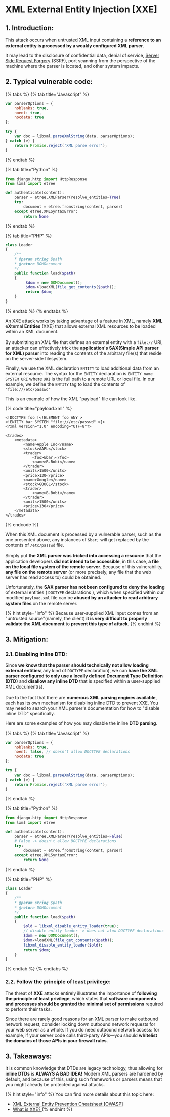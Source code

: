 # XML External Entity Injection \[XXE]

## 1. Introduction:

This attack occurs when untrusted XML input containing a **reference to an external entity is processed by a weakly configured XML parser**.

It may lead to the disclosure of confidential data, denial of service, [Server Side Request Forgery](https://owasp.org/www-community/attacks/Server\_Side\_Request\_Forgery) (SSRF), port scanning from the perspective of the machine where the parser is located, and other system impacts.&#x20;

## 2. Typical vulnerable code:&#x20;

{% tabs %}
{% tab title="Javascript" %}
```javascript
var parserOptions = {
    noblanks: true,
    noent: true,
    nocdata: true
};

try {
    var doc = libxml.parseXmlString(data, parserOptions);
} catch (e) {
    return Promise.reject('XML parse error');
}
```
{% endtab %}

{% tab title="Python" %}
```python
from django.http import HttpResponse
from lxml import etree

def authenticate(content):
    parser = etree.XMLParser(resolve_entities=True)
    try:
        document = etree.fromstring(content, parser)
    except etree.XMLSyntaxError:
        return None
```
{% endtab %}

{% tab title="PHP" %}
```php
class Loader
{
    /**
    * @param string $path
    * @return DOMDocument
    */
    public function load($path)
    {
         $dom = new DOMDocument();
         $dom->loadXML(file_get_contents($path));
         return $dom;
    }
}
```
{% endtab %}
{% endtabs %}

An XXE attack works by taking advantage of a feature in XML, namely **XML** e**X**ternal **Entities** (XXE) that allows external XML resources to be loaded within an XML document.\
\
&#x20;By submitting an XML file that defines an external entity with a `file://` URI, an attacker can effectively trick the **application's SAX(Simple API parser for XML) parser** into reading the contents of the arbitrary file(s) that reside on the server-side filesystem.

Finally, we use the XML declaration `ENTITY` to load additional data from an external resource. The syntax for the `ENTITY` declaration is `ENTITY name SYSTEM URI` where `URI` is the full path to a remote URL or local file. In our example, we define the `ENTITY` tag to load the contents of `"file:///etc/passwd"`

This is an example of how the XML "payload" file can look like.&#x20;

{% code title="payload.xml" %}
```markup
<!DOCTYPE foo [<!ELEMENT foo ANY >
<!ENTITY bar SYSTEM "file:///etc/passwd" >]>
<?xml version="1.0" encoding="UTF-8"?>

<trades>
    <metadata>
        <name>Apple Inc</name>
        <stock>AAPL</stock>
        <trader>
            <foo>&bar;</foo>
            <name>B.Bobi</name>
        </trader>
        <units>1500</units>
        <price>130</price>
        <name>Google</name>
        <stock>GOOGL</stock>
        <trader>
            <name>B.Bobi</name>
        </trader>
        <units>1500</units>
        <price>130</price>
    </metadata>
</trades>
```
{% endcode %}

When this XML document is processed by a vulnerable parser, such as the one presented above, any instances of `&bar;` will get replaced by the contents of `/etc/passwd` file.\
\
&#x20;Simply put **the XML parser was tricked into accessing a resource** that the application developers **did not intend to be accessible**, in this case, **a file on the local file system of the remote server**. Because of this vulnerability, **any file on the remote server** (or more precisely, any file that the web server has read access to) could be obtained.

Unfortunately, the **SAX parser has not been configured to deny the loading** of external entities ( `DOCTYPE` declarations ), which when specified within our modified `payload.xml` file can be **abused by an attacker to read arbitrary system files** on the remote server.

{% hint style="info" %}
Because user-supplied XML input comes from an "untrusted source"(namely, the client) **it is very difficult to properly validate the XML document** to **prevent this type of attack**.
{% endhint %}

## 3. Mitigation:

### 2.1. Disabling inline DTD:

Since **we know that the parser should technically not allow loading external entities**( any kind of `DOCTYPE` declaration), we can **have the XML parser configured to only use a locally defined Document Type Definition (DTD)** and **disallow any inline DTD** that is specified within a user-supplied XML document(s).\
\
&#x20;Due to the fact that there are **numerous XML parsing engines available,** each has its own mechanism for disabling inline DTD to prevent XXE. You may need to search your XML parser's documentation for how to "disable inline DTD" specifically.

Here are some examples of how you may disable the inline **DTD parsing**.

{% tabs %}
{% tab title="Javascript" %}
```javascript
var parserOptions = {
    noblanks: true,
    noent: false, // doesn't allow DOCTYPE declarations
    nocdata: true
};

try {
    var doc = libxml.parseXmlString(data, parserOptions);
} catch (e) {
    return Promise.reject('XML parse error');
}
```
{% endtab %}

{% tab title="Python" %}
```python
from django.http import HttpResponse
from lxml import etree

def authenticate(content):
    parser = etree.XMLParser(resolve_entities=False)
    # False -> doesn't allow DOCTYPE declarations
    try:
        document = etree.fromstring(content, parser)
    except etree.XMLSyntaxError:
        return None
```
{% endtab %}

{% tab title="PHP" %}
```php
class Loader
{
    /**
    * @param string $path
    * @return DOMDocument
    */
    public function load($path)
    {
        $old = libxml_disable_entity_loader(true);
        // disable entity loader -> does not alow DOCTYPE declarations
        $dom = new DOMDocument();
        $dom->loadXML(file_get_contents($path));
        libxml_disable_entity_loader($old);
        return $dom;
    }
}
```
{% endtab %}
{% endtabs %}

### 2.2. Follow the principle of least privilege:

The threat of **XXE** attacks entirely illustrates the importance of **following the principle of least privilege**, which states that **software components and processes should be granted the minimal set of permissions** required to perform their tasks.&#x20;

Since there are rarely good reasons for an XML parser to make outbound network request, consider locking down outbound network requests for your web server as a whole. If you do need outbound network access: for example, if your server code calls third-party APIs—you should **whitelist the domains of those APIs in your firewall rules**.

## 3. Takeaways:

It is common knowledge that DTDs are legacy technology, thus allowing for **inline DTDs** is **ALWAYS A BAD IDEA!** Modern XML parsers are hardened by default, and because of this, using such frameworks or parsers means that you might already be protected against attacks.

{% hint style="info" %}
You can find more details about this topic here:

* [XML External Entity Prevention Cheatsheet \[OWASP\]](https://cheatsheetseries.owasp.org/cheatsheets/XML\_External\_Entity\_Prevention\_Cheat\_Sheet.html)
* [What is XXE? ](https://portswigger.net/web-security/xxe)
{% endhint %}
